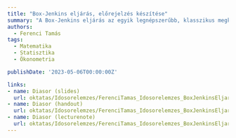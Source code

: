 ```yaml
---
title: "Box-Jenkins eljárás, előrejelzés készítése"
summary: "A Box-Jenkins eljárás az egyik legnépszerűbb, klasszikus megközelítése a sztochasztikus idősormodellezésnek. Elsőként áttekintjük a módszer lényegét, majd röviden beszélünk az előrejelzések készítésének kérdéseiről, ami nagyon is fontos lesz, amin van egy kész (megbecsült) idősormodellünk."
authors:
  - Ferenci Tamás
tags:
  - Matematika
  - Statisztika
  - Ökonometria

publishDate: '2023-05-06T00:00:00Z'

links:
- name: Diasor (slides)
  url: oktatas/Idosorelemzes/FerenciTamas_Idosorelemzes_BoxJenkinsEljarasElorejelzesKeszitese_slides.pdf
- name: Diasor (handout)
  url: oktatas/Idosorelemzes/FerenciTamas_Idosorelemzes_BoxJenkinsEljarasElorejelzesKeszitese_handout.pdf
- name: Diasor (lecturenote)
  url: oktatas/Idosorelemzes/FerenciTamas_Idosorelemzes_BoxJenkinsEljarasElorejelzesKeszitese_lecturenote.pdf
---
```

